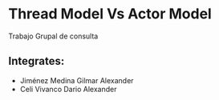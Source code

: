 # Thread Model Vs Actor Model
Trabajo Grupal de consulta

## Integrates:
- Jiménez Medina Gilmar Alexander
- Celi Vivanco Dario Alexander
